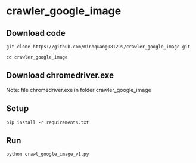 # crawler_google_image
## Download code
```
git clone https://github.com/minhquang081299/crawler_google_image.git
```
```
cd crawler_google_image
```
## Download chromedriver.exe
Note: file chromedriver.exe in folder crawler_google_image
## Setup
```
pip install -r requirements.txt
```
## Run
```
python crawl_google_image_v1.py
```
